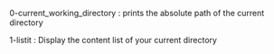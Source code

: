 0-current_working_directory : prints the absolute path of the current directory

1-listit : Display the content list of your current directory
